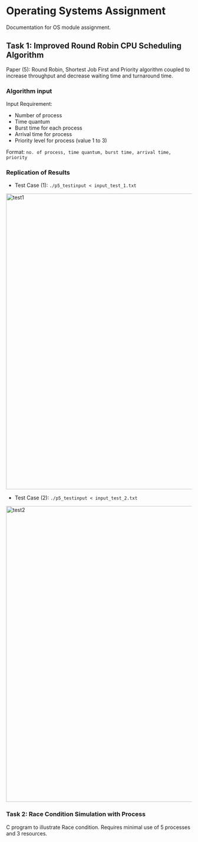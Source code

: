 # Operating Systems Assignment
Documentation for OS module assignment. 

## Task 1: Improved Round Robin CPU Scheduling Algorithm 
Paper (5): Round Robin, Shortest Job First and Priority algorithm coupled to increase throughput and decrease waiting time and turnaround time. 

### Algorithm input 
Input Requirement: 
* Number of process 
* Time quantum 
* Burst time for each process 
* Arrival time for process 
* Priority level for process (value 1 to 3) 

Format: 
`no. of process, time quantum, burst time, arrival time, priority`

### Replication of Results 

* Test Case (1): `./p5_testinput < input_test_1.txt`
<img width="800" alt="test1" src="https://user-images.githubusercontent.com/26267783/114757773-d8042800-9d8e-11eb-9d7d-becf32c91079.png">

* Test Case (2): `./p5_testinput < input_test_2.txt`
<img width="800" alt="test2" src="https://user-images.githubusercontent.com/26267783/114758032-1a2d6980-9d8f-11eb-84b6-6888750ac201.png">



### Task 2: Race Condition Simulation with Process 
C program to illustrate Race condition. Requires minimal use of 5 processes and 3 resources. 

